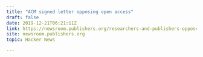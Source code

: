 ```yaml
---
title: "ACM signed letter opposing open access"
draft: false
date: 2019-12-21T06:21:11Z
link: https://newsroom.publishers.org/researchers-and-publishers-oppose-immediate-free-distribution-of-peer-reviewed-journal-articles?utm_medium=RSS&utm_source=hune
site: newsroom.publishers.org
topic: Hacker News  

---
```

